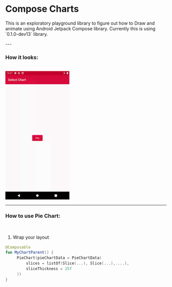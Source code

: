 # Compose Charts

<p>
This is an exploratory playground library to figure out how to Draw and animate using Android Jetpack Compose library.
Currently this is using `0.1.0-dev13` library.
</p>
---
<h3>How it looks:</h3>
<br/>

<img src="/assets/pie_chart.gif" width="200">

---

<h3>How to use Pie Chart:</h3>
<br/>

1. Wrap your layout
```kotlin
@Composable
fun MyChartParent() {
     PieChart(pieChartData = PieChartData(
         slices = listOf(Slice(...), Slice(...),....),
         sliceThickness = 25f
     ))
}
```
